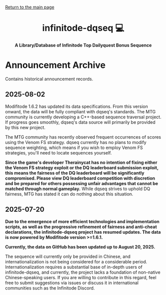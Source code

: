 <p align="left">
      <a href="https://mtgpublic.github.io/infinitode-dqseq/">Return to the main page</a>
</p>

<h1 align="center" style="font-weight: bold;">infinitode-dqseq 💻</h1>
<p align="center" style="font-weight: bold;">A Library/Database of Infinitode Top Dailyquest Bonus Sequence</p>

# Announcement Archive  

Contains historical announcement records.  

## 2025-08-02

Modifitode 1.6.2 has updated its data specifications. From this version onward, the data will be fully compliant with dqseq's standards. The MTG community is currently developing a C++-based sequence traversal project. If progress goes smoothly, dqseq's data source will primarily be provided by this new project.

The MTG community has recently observed frequent occurrences of scores using the Venom FS strategy. dqseq currently has no plans to modify sequence weighting, which means if you wish to employ Venom FS strategies, you'll need to locate sequences yourself.

**Since the game's developer Therainycat has no intention of fixing either the Venom FS strategy exploit or the DQ leaderboard submission exploit, this means the fairness of the DQ leaderboard will be significantly compromised. Please view DQ leaderboard competition with discretion and be prepared for others possessing unfair advantages that cannot be matched through normal gameplay.** While dqseq strives to uphold DQ fairness, MTG has stated it can do nothing about this situation.

## 2025-07-20

**Due to the emergence of more efficient technologies and implementation scripts, as well as the progressive refinement of fairness and anti-cheat declarations, the infinitode-dqseq project has resumed updates. The data is now powered by Modifitode version >=1.6.1.**

**Currently, the data on GitHub has been updated up to August 20, 2025.**

The sequence will currently only be provided in Chinese, and internationalization is not being considered for a considerable period. Internationalization requires a substantial base of in-depth users of infinitode-dqseq, and currently, the project lacks a foundation of non-native Chinese-speaking users. If you are willing to contribute in this regard, feel free to submit suggestions via issues or discuss it in international communities such as the Infinitode Discord.  